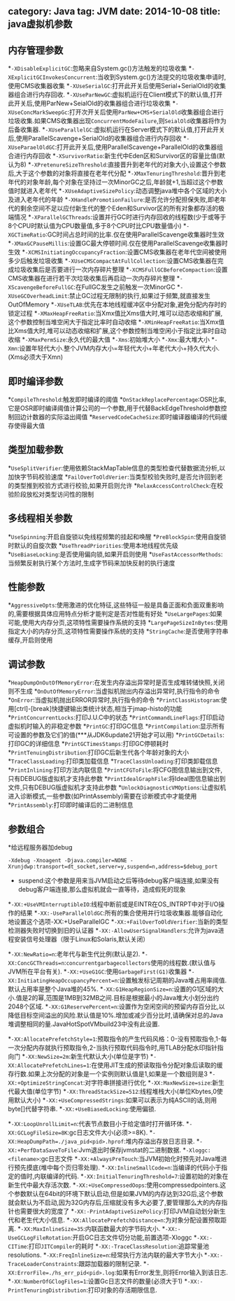 category: Java
tag: JVM
date: 2014-10-08
title: java虚拟机参数
---

## 内存管理参数
*`-XDisableExplicitGC`:忽略来自System.gc()方法触发的垃圾收集
*`-XExplicitGCInvokesConcurrent`:当收到System.gc()方法提交的垃圾收集申请时,使用CMS收集器收集
*`-XUseSerialGC`:打开此开关后使用Serial+SerialOld的收集器组合进行内存回收.
*`-XUseParNewGC`:虚拟机运行在Client模式下的默认值,打开此开关后,使用ParNew+SeialOld的收集器组合进行垃圾收集
*`-XUseConcMarkSweepGc`:打开次开关后使用`ParNew+CMS+SerialOld`收集器组合进行垃圾收集.如果CMS收集器出现`ConcurrentModeFailure`,则`SeialOld`收集器将作为后备收集器.
*`-XUseParallelGC`:虚拟机运行在Server模式下的默认值,打开此开关后,使用ParallelScavenge+SerialOld的收集器组合进行内存回收
*`-XUseParaelOldGC`:打开此开关后,使用ParallelScavenge+ParallelOld的收集器组合进行内存回收
*`-XSurvivorRatio`:新生代中Eden区和Survivor区的容量比值(默认为8)
*`-XPretenureSizeThreshold`:直接晋升到老年代的对象大小,设置这个参数后,大于这个参数的对象将直接在老年代分配
*`-XMaxTenuringThreshold`:晋升到老年代的对象年龄,每个对象在坚持过一次MinorGC之后,年龄就+1,当超过这个参数值时就进入老年代
*`-XUseAdaptiveSizePolicy`:动态调整java堆中各个区域的大小及进入老年代的年龄
*`-XHandlePromotionFailure`:是否允许分配担保失败,即老年代的剩余空间不足以应付新生代的整个Eden和Survivor区的所有对象都存活的极端情况
*`-XParallelGCThreads`:设置并行GC时进行内存回收的线程数(少于或等于8个CPU时默认值为CPU数量值,多于8个CPU时比CPU数量值小)
*`-XGCTimeRatio`:GC时间占总时间的比率.仅在使用ParallelScavenge收集器时生效
*`-XMaxGCPauseMillis`:设置GC最大停顿时间.仅在使用ParallelScavenge收集器时生效
*`-XCMSInitiatingOccupancyFraction`:设置CMS收集器在老年代空间被使用多少后触发垃圾收集
*`-XUseCMSCompactAtFullCollection`:设置CMS收集器在完成垃圾收集后是否要进行一次内存碎片整理
*`-XCMSFullGCBeforeCompaction`:设置CMS收集器在进行若干次垃圾收集后再启动一次内存碎片整理
*`-XScavengeBeforeFullGC`:在FullGC发生之前触发一次MinorGC
*`-XUseGCOverheadLimit`:禁止GC过程无限制的执行,如果过于频繁,就直接发生OutOfMemory
*`-XUseTLAB`:优先在本地线程缓冲区中分配对象,避免分配内存时的锁定过程
*`-XMaxHeapFreeRatio`:当Xmx值比Xms值大时,堆可以动态收缩和扩展,这个参数控制当堆空闲大于指定比率时自动收缩
*`-XMinHeapFreeRatio`:当Xmx值比Xms值大时,堆可以动态收缩和扩展,这个参数控制当堆空闲小于指定比率时自动收缩
*`-XMaxPermSize`:永久代的最大值
*`-Xms`:初始堆大小
*`-Xmx`:最大堆大小
*`-Xmn`:设置年轻代大小.整个JVM内存大小=年轻代大小+年老代大小+持久代大小.(Xms必须大于Xmn)

## 即时编译参数
*`CompileThreshold`:触发即时编译的阈值
*`OnStackReplacePercentage`:OSR比率,它是OSR即时编译阈值计算公司的一个参数,用于代替BackEdgeThreshold参数控制回边计数器的实际溢出阈值
*`ReservedCodeCacheSize`:即时编译器编译的代码缓存使得最大值

## 类型加载参数
*`UseSplitVerifier`:使用依赖StackMapTable信息的类型检查代替数据流分析,以加快字节码校验速度
*`FailOverToOldVerier`:当类型校验失败时,是否允许回到老的类型推到校验方式进行校验,如果开启则允许
*`RelaxAccessControlCheck`:在校验阶段放松对类型访问性的限制

## 多线程相关参数
*`UseSpinning`:开启自旋锁以免线程频繁的挂起和唤醒
*`PreBlockSpin`:使用自旋锁时默认的自旋次数
*`UseThreadPriorities`:使用本地线程优先级
*`UseBiaseLocking`:是否使用偏向锁,如果开启则使用
*`UseFastAccessorMethods`:当频繁反射执行某个方法时,生成字节码来加快反射的执行速度

## 性能参数
*`AggressiveOpts`:使用激进的优化特征,这些特征一般是具备正面和负面双重影响的,需要根据具体应用特点分析才能判定是否对性能有好处
*`UseLargePages`:如果可能,使用大内存分页,这项特性需要操作系统的支持
*`LargePageSizeInBytes`:使用指定大小的内存分页,这项特性需要操作系统的支持
*`StringCache`:是否使用字符串缓存,开启则使用

## 调试参数
*`HeapDumpOnOutOfMemoryError`:在发生内存溢出异常时是否生成堆转储快照,关闭则不生成
*`OnOutOfMemoryError`:当虚拟机抛出内存溢出异常时,执行指令的命令
*`OnError`:当虚拟机抛出ERROR异常时,执行指令的命令
*`PrintClassHistogram`:使用[ctrl]-[break]快捷键输出类统计状态,相当于jmap-histo的功能
*`PrintConcurrentLocks`:打印J.U.C中的状态
*`PrintCommandLineFlags`:打印启动虚拟机时输入的非稳定参数
*`PrintGC`:打印GC信息
*`PrintCompilation`:显示所有可设置的参数及它们的值(***从JDK6update21开始才可以用)
*`PrintGCDetails`:打印GC的详细信息
*`PrintGCTimesStamps`:打印GC停顿耗时
*`PrintTenuingDistribution`:打印GC后新生代各个年龄对象的大小
*`TraceClassLoading`:打印类加载信息
*`TraceClassUnloading`:打印类卸载信息
*`PrintInlining`:打印方法内联信息
*`PrintCFGToFile`:将CFG图信息输出到文件,只有DEBUG版虚拟机才支持此参数
*`PrintIdealGraphFile`:将Ideal图信息输出到文件,只有DEBUG版虚拟机才支持此参数
*`UnlockDiagnosticVMOptions`:让虚拟机进入诊断模式,一些参数(如PrintAssembly)需要在诊断模式中才能使用
*`PrintAssembly`:打印即时编译后的二进制信息


## 参数组合
*给远程服务器加debug
```
-Xdebug -Xnoagent -Djava.compiler=NONE -Xrunjdwp:transport=dt_socket,server=y,suspend=n,address=$debug_port
```
* suspend:这个参数是用来当JVM启动之后等待debug客户端连接,如果没有debug客户端连接,那么虚拟机就会一直等待，造成假死的现象

*`-XX:+UseVMInterruptibleIO`:线程中断前或是EINTR在OS_INTRPT中对于I/O操作的结果
*`-XX:-UseParallelOldGC`:所有的集合使用并行垃圾收集器.能够自动化地设置这个选项-XX:+UseParallelGC
*`-XX:+FailOverToOldVerifier`:当新的类型检测器失败时切换到旧的认证器
*`-XX:-AllowUserSignalHandlers`:允许为java进程安装信号处理器（限于Linux和Solaris,默认关闭）


*`-XX:NewRatio=n`:老年代与新生代比例(默认是2).
*`-XX:ConcGCThreads=n`:`concurrentgarbagecollectors`使用的线程数.(默认值与JVM所在平台有关).
*`-XX:+UseG1GC`:使用`GarbageFirst(G1)`收集器
*`-XX:InitiatingHeapOccupancyPercent=n`:设置触发标记周期的Java堆占用率阈值.默认占用率是整个Java堆的45%.
*`-XX:G1HeapRegionSize=n`:设置的G1区域的大小.值是2的幂,范围是1MB到32MB之间.目标是根据最小的Java堆大小划分出约2048个区域.
*`-XX:G1ReservePercent=n`:设置作为空闲空间的预留内存百分比,以降低目标空间溢出的风险.默认值是10%.增加或减少百分比时,请确保对总的Java堆调整相同的量.JavaHotSpotVMbuild23中没有此设置.


*`-XX:AllocatePrefetchStyle=1`:预取指令的产生代码风格：0-没有预取指令,1-每一次分配内存就执行预取指令,2-当执行预取代码指令时,用TLAB分配水印指针指向门
*`-XX:NewSize=2m`:新生代默认大小(单位是字节)
*`-XX:AllocatePrefetchLines=1`:在使用JIT生成的预读取指令分配对象后读取的缓存行数.如果上次分配的对象是一个实例则默认值是1,如果是一个数组则是3
*`-XX:+OptimizeStringConcat`:对字符串拼接进行优化
*`-XX:MaxNewSize=size`:新生代最大值(单位字节)
*`-XX:ThreadStackSize=512`:线程堆栈大小(单位Kbytes,0使用默认大小)
*`-XX:+UseCompressedStrings`:如果可以表示为纯ASCII的话,则用byte[]代替字符串.
*`-XX:+UseBiasedLocking`:使用偏锁.


*`-XX:LoopUnrollLimit=n`:代表节点数目小于给定值时打开循环体.
*`-XX:GCLogFileSize=8K`:gc日志文件大小(必须>=8K).
*`-XX:HeapDumpPath=./java_pid<pid>.hprof`:堆内存溢出存放日志目录.
*`-XX:+PerfDataSaveToFile`:Jvm退出时保存jvmstat的二进制数据.
*`-Xloggc:<filename>`:gc日志文件
*`-XX:+AlwaysPreTouch`:当JVM初始化时预先对Java堆进行预先摸底(堆中每个页归零处理).
*`-XX:InlineSmallCode=n`:当编译的代码小于指定的值时,内联编译的代码.
*`-XX:InitialTenuringThreshold=7`:设置初始的对象在新生代中最大存活次数.
*`-XX:+UseCompressedOops`:使用compressedpointers.这个参数默认在64bit的环境下默认启动,但是如果JVM的内存达到32G后,这个参数就会默认为不启动,因为32G内存后,压缩就没有多大必要了,要管理那么大的内存指针也需要很大的宽度了
*`-XX:-PrintAdaptiveSizePolicy`:打印JVM自动划分新生代和老生代大小信息.
*`-XX:AllocatePrefetchDistance=n`:为对象分配设置预取距离.
*`-XX:MaxInlineSize=35`:内联函数最大的字节码大小.
*`-XX:-UseGCLogFileRotation`:开启GC日志文件切分功能,前置选项-Xloggc
*`-XX:-CITime`:打印`JITCompiler`的耗时
*`-XX:-TraceClassResolution`:追踪常量池resolutions.
*`-XX:FreqInlineSize=n`:经常执行方法内联的最大字节大小
*`-XX:-TraceLoaderConstraints`:跟踪加载器的限制记录.
*`-XX:ErrorFile=./hs_err_pid<pid>.log`:如果有Error发生,则将Error输入到该日志.
*`-XX:NumberOfGClogFiles=1`:设置Gc日志文件的数量(必须大于1)
*`-XX:-PrintTenuringDistribution`:打印对象的存活期限信息.
